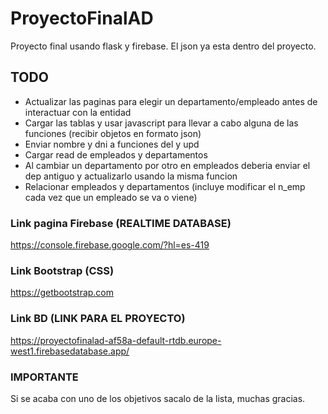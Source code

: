 # ProyectoFinalAD
Proyecto final usando flask y firebase. El json ya esta dentro del proyecto.

## TODO
* Actualizar las paginas para elegir un departamento/empleado antes de interactuar con la entidad
* Cargar las tablas y usar javascript para llevar a cabo alguna de las funciones (recibir objetos en formato json)
* Enviar nombre y dni a funciones del y upd
* Cargar read de empleados y departamentos
* Al cambiar un departamento por otro en empleados deberia enviar el dep antiguo y actualizarlo usando la misma funcion
* Relacionar empleados y departamentos (incluye modificar el n_emp cada vez que un empleado se va o viene)

### Link pagina Firebase (REALTIME DATABASE)
https://console.firebase.google.com/?hl=es-419

### Link Bootstrap (CSS)
https://getbootstrap.com

### Link BD (LINK PARA EL PROYECTO)
https://proyectofinalad-af58a-default-rtdb.europe-west1.firebasedatabase.app/


### **IMPORTANTE**
Si se acaba con uno de los objetivos sacalo de la lista, muchas gracias.
